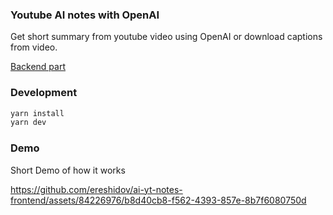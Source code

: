 ### Youtube AI notes with OpenAI

Get short summary from youtube video using OpenAI or download captions from video.

[Backend part](https://github.com/ereshidov/ai-yt-notes)

### Development

```bash
yarn install
yarn dev
```
### Demo
Short Demo of how it works

https://github.com/ereshidov/ai-yt-notes-frontend/assets/84226976/b8d40cb8-f562-4393-857e-8b7f6080750d

